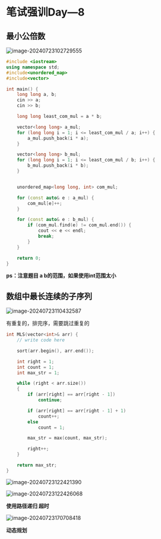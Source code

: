 # 笔试强训Day—8

## 最小公倍数

![image-20240723102729555](C:\Users\30780\AppData\Roaming\Typora\typora-user-images\image-20240723102729555.png)

```C++
#include <iostream>
using namespace std;
#include<unordered_map>
#include<vector>

int main() {
    long long a, b;
    cin >> a;
    cin >> b;

    long long least_com_mul = a * b;

    vector<long long> a_mul;
    for (long long i = 1; i <= least_com_mul / a; i++) {
        a_mul.push_back(i * a);
    }

    vector<long long> b_mul;
    for (long long i = 1; i <= least_com_mul / b; i++) {
        b_mul.push_back(i * b);
    }


    unordered_map<long long, int> com_mul;

    for (const auto& e : a_mul) {
        com_mul[e]++;
    }

    for (const auto& e : b_mul) {
        if (com_mul.find(e) != com_mul.end()) {
            cout << e << endl;
            break;
        }
    }

    return 0;
}
```

**ps：注意题目 a b的范围，如果使用int范围太小**

## 数组中最长连续的子序列

![image-20240723110432587](C:\Users\30780\AppData\Roaming\Typora\typora-user-images\image-20240723110432587.png)

有重复的，排完序，需要跳过重复的

```C++
int MLS(vector<int>& arr) {
    // write code here

    sort(arr.begin(), arr.end());

    int right = 1;
    int count = 1;
    int max_str = 1;

    while (right < arr.size())
    {
        if (arr[right] == arr[right - 1])
            continue;

        if (arr[right] == arr[right - 1] + 1)
            count++;
        else
            count = 1;

        max_str = max(count, max_str);

        right++;
    }

    return max_str;
}
```

![image-20240723122421390](C:\Users\30780\AppData\Roaming\Typora\typora-user-images\image-20240723122421390.png)

![image-20240723122426068](C:\Users\30780\AppData\Roaming\Typora\typora-user-images\image-20240723122426068.png)

**使用路径递归 超时**

![image-20240723170708418](C:\Users\30780\AppData\Roaming\Typora\typora-user-images\image-20240723170708418.png)

**动态规划**